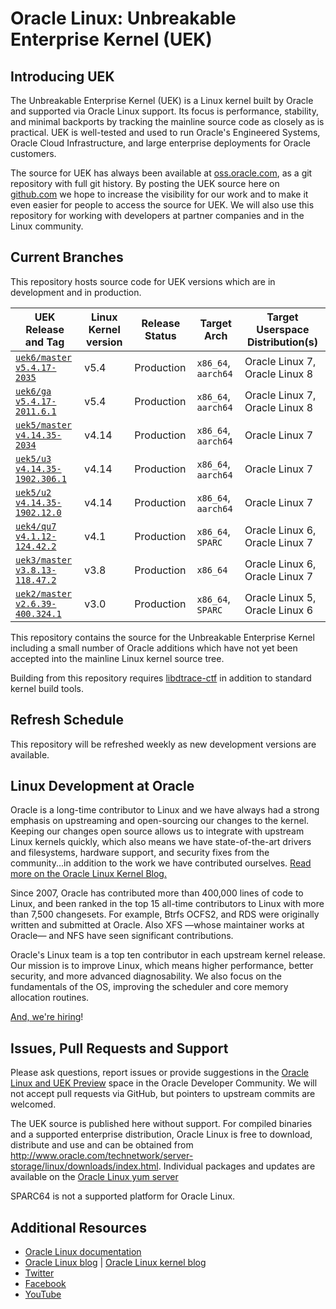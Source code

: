 # Oracle Linux: Unbreakable Enterprise Kernel (UEK)

## Introducing UEK

The Unbreakable Enterprise Kernel (UEK) is a Linux kernel built by Oracle and supported via Oracle Linux support. Its focus is performance, stability, and minimal backports by tracking the mainline source code as closely as is practical. UEK is well-tested and used to run Oracle's Engineered Systems, Oracle Cloud Infrastructure, and large enterprise deployments for Oracle customers.

The source for UEK has always been available at [oss.oracle.com](https://oss.oracle.com/git/gitweb.cgi?p=oracle/linux-uek.git;a=summary), as a git repository with full git history. By posting the UEK source here on [github.com](https://github.com/oracle/linux-uek/) we hope to increase the visibility for our work and to make it even easier for people to access the source for UEK. We will also use this repository for working with developers at partner companies and in the Linux community.

## Current Branches

This repository hosts source code for UEK versions which are in development and in production. 

| UEK Release and Tag | Linux Kernel version | Release Status | Target Arch | Target Userspace Distribution(s) |
|--------------------|-----------------------------|----------------------|-----------------|--------------------------------------------|
| [`uek6/master`](https://github.com/oracle/linux-uek/tree/uek6/master)<br/>[`v5.4.17-2035`](https://github.com/oracle/linux-uek/tree/v5.4.17-2035) | v5.4 | Production | `x86_64`, `aarch64` | Oracle Linux 7, Oracle Linux 8 |
| [`uek6/ga`](https://github.com/oracle/linux-uek/tree/uek6/ga)<br/>[`v5.4.17-2011.6.1`](https://github.com/oracle/linux-uek/tree/v5.4.17-2011.6.1) | v5.4 | Production | `x86_64`, `aarch64` | Oracle Linux 7, Oracle Linux 8 |
| [`uek5/master`](https://github.com/oracle/linux-uek/tree/uek5/master)<br/>[`v4.14.35-2034`](https://github.com/oracle/linux-uek/tree/v4.14.35-2034) | v4.14 | Production | `x86_64`, `aarch64` | Oracle Linux 7 |
| [`uek5/u3`](https://github.com/oracle/linux-uek/tree/uek5/u3)<br/>[`v4.14.35-1902.306.1`](https://github.com/oracle/linux-uek/tree/v4.14.35-1902.306.1) | v4.14 | Production | `x86_64`, `aarch64` | Oracle Linux 7 |
| [`uek5/u2`](https://github.com/oracle/linux-uek/tree/uek5/u2)<br/>[`v4.14.35-1902.12.0`](https://github.com/oracle/linux-uek/tree/v4.14.35-1902.12.0) | v4.14 | Production | `x86_64`, `aarch64` | Oracle Linux 7 |
| [`uek4/qu7`](https://github.com/oracle/linux-uek/tree/uek4/qu7)<br/>[`v4.1.12-124.42.2`](https://github.com/oracle/linux-uek/tree/v4.1.12-124.42.2) | v4.1 | Production | `x86_64`, `SPARC` | Oracle Linux 6, Oracle Linux 7 |
| [`uek3/master`](https://github.com/oracle/linux-uek/tree/uek3/master)<br/>[`v3.8.13-118.47.2`](https://github.com/oracle/linux-uek/tree/v3.8.13-118.47.2) | v3.8 | Production | `x86_64` | Oracle Linux 6, Oracle Linux 7 |
| [`uek2/master`](https://github.com/oracle/linux-uek/tree/uek2/master)<br/>[`v2.6.39-400.324.1`](https://github.com/oracle/linux-uek/tree/v2.6.39-400.324.1) | v3.0 | Production | `x86_64`, `SPARC` | Oracle Linux 5, Oracle Linux 6 |


This repository contains the source for the Unbreakable Enterprise Kernel 
including a small number of Oracle additions which have not yet been accepted into the mainline 
Linux kernel source tree.

Building from this repository requires [libdtrace-ctf](https://github.com/oracle/libdtrace-ctf/) in addition to standard kernel build tools.

## Refresh Schedule

This repository will be refreshed weekly as new development versions are available.

## Linux Development at Oracle

Oracle is a long-time contributor to Linux and we have always had a strong emphasis on upstreaming and open-sourcing our changes to the kernel. Keeping our changes open source allows us to integrate with upstream Linux kernels quickly, which also means we have state-of-the-art drivers and filesystems, hardware support, and security fixes from the community...in addition to the work we have contributed ourselves. [Read more on the Oracle Linux Kernel Blog.](https://blogs.oracle.com/linuxkernel)

Since 2007, Oracle has contributed more than 400,000 lines of code to Linux, and been ranked in the top 15 all-time contributors to Linux with more than 7,500 changesets. For example, Btrfs OCFS2, and RDS were originally written and submitted at Oracle. Also XFS —whose maintainer works at Oracle— and NFS have seen significant contributions.

Oracle's Linux team is a top ten contributor in each upstream kernel release. Our mission is to improve Linux, which means higher performance, better security, and more advanced diagnosability. We also focus on the fundamentals of the OS, improving the scheduler and core memory allocation routines. 

[And, we're hiring](https://www.oracle.com/corporate/careers/index.html)!

## Issues, Pull Requests and Support

Please ask questions, report issues or provide suggestions in the
[Oracle Linux and UEK Preview](https://community.oracle.com/community/server_&_storage_systems/linux/oracle_linux_and_uek_preview)
space in the Oracle Developer Community. We will not accept pull requests via GitHub, but pointers to upstream commits are welcomed.

The UEK source is published here without support. For compiled binaries and a supported
enterprise distribution, Oracle Linux is free to download, distribute and use and can be obtained from http://www.oracle.com/technetwork/server-storage/linux/downloads/index.html.  Individual packages and updates are available on the [Oracle Linux yum server](https://yum.oracle.com/)

SPARC64 is not a supported platform for Oracle Linux.


## Additional Resources

* [Oracle Linux documentation](http://docs.oracle.com/en/operating-systems/linux.html)
* [Oracle Linux blog](https://blogs.oracle.com/linux/) | [Oracle Linux kernel blog](https://blogs.oracle.com/linuxkernel)
* [Twitter](https://twitter.com/oraclelinux) 
* [Facebook](https://www.facebook.com/OracleLinux/)
* [YouTube](https://www.youtube.com/user/OracleLinuxChannel/)


